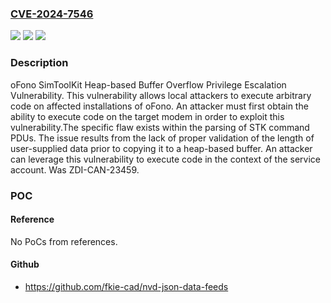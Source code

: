 ### [CVE-2024-7546](https://cve.mitre.org/cgi-bin/cvename.cgi?name=CVE-2024-7546)
![](https://img.shields.io/static/v1?label=Product&message=oFono&color=blue)
![](https://img.shields.io/static/v1?label=Version&message=%3D%202.3%20&color=brighgreen)
![](https://img.shields.io/static/v1?label=Vulnerability&message=CWE-122%3A%20Heap-based%20Buffer%20Overflow&color=brighgreen)

### Description

oFono SimToolKit Heap-based Buffer Overflow Privilege Escalation Vulnerability. This vulnerability allows local attackers to execute arbitrary code on affected installations of oFono. An attacker must first obtain the ability to execute code on the target modem in order to exploit this vulnerability.The specific flaw exists within the parsing of STK command PDUs. The issue results from the lack of proper validation of the length of user-supplied data prior to copying it to a heap-based buffer. An attacker can leverage this vulnerability to execute code in the context of the service account. Was ZDI-CAN-23459.

### POC

#### Reference
No PoCs from references.

#### Github
- https://github.com/fkie-cad/nvd-json-data-feeds

